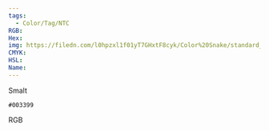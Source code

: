 ```yaml
---
tags:
  - Color/Tag/NTC
RGB:
Hex:
img: https://filedn.com/l0hpzxl1f01yT7GHxtF8cyk/Color%20Snake/standard_csv_to_svg//003399.svg
CMYK:
HSL:
Name:
---
```

Smalt
```palette
#003399
```
RGB
